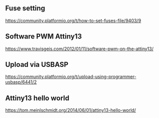 ## Fuse setting

https://community.platformio.org/t/how-to-set-fuses-file/9403/9

## Software PWM Attiny13

https://www.travisgeis.com/2012/01/11/software-pwm-on-the-attiny13/

## Upload via USBASP

https://community.platformio.org/t/upload-using-programmer-usbasp/6441/2

## Attiny13 hello world

https://tom.meinlschmidt.org/2014/06/01/attiny13-hello-world/